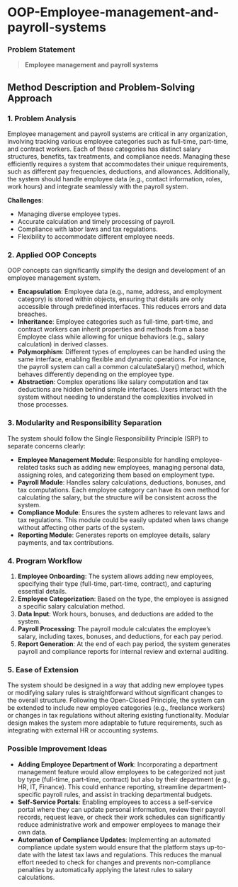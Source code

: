 # OOP-Employee-management-and-payroll-systems

### Problem Statement
> **Employee management and payroll systems** 

## Method Description and Problem-Solving Approach

### 1. Problem Analysis
Employee management and payroll systems are critical in any organization, involving tracking various employee categories such as full-time, part-time, and contract workers. Each of these categories has distinct salary structures, benefits, tax treatments, and compliance needs. Managing these efficiently requires a system that accommodates their unique requirements, such as different pay frequencies, deductions, and allowances. Additionally, the system should handle employee data (e.g., contact information, roles, work hours) and integrate seamlessly with the payroll system.

**Challenges**:

- Managing diverse employee types.
- Accurate calculation and timely processing of payroll.
- Compliance with labor laws and tax regulations.
- Flexibility to accommodate different employee needs.

### 2. Applied OOP Concepts
OOP concepts can significantly simplify the design and development of an employee management system.

- **Encapsulation**: Employee data (e.g., name, address, and employment category) is stored within objects, ensuring that details are only accessible through predefined interfaces. This reduces errors and data breaches.
- **Inheritance**: Employee categories such as full-time, part-time, and contract workers can inherit properties and methods from a base Employee class while allowing for unique behaviors (e.g., salary calculation) in derived classes.
- **Polymorphism**: Different types of employees can be handled using the same interface, enabling flexible and dynamic operations. For instance, the payroll system can call a common calculateSalary() method, which behaves differently depending on the employee type.
- **Abstraction**: Complex operations like salary computation and tax deductions are hidden behind simple interfaces. Users interact with the system without needing to understand the complexities involved in those processes.

### 3. Modularity and Responsibility Separation
The system should follow the Single Responsibility Principle (SRP) to separate concerns clearly:

- **Employee Management Module**: Responsible for handling employee-related tasks such as adding new employees, managing personal data, assigning roles, and categorizing them based on employment type.
- **Payroll Module**: Handles salary calculations, deductions, bonuses, and tax computations. Each employee category can have its own method for calculating the salary, but the structure will be consistent across the system.
- **Compliance Module**: Ensures the system adheres to relevant laws and tax regulations. This module could be easily updated when laws change without affecting other parts of the system.
- **Reporting Module**: Generates reports on employee details, salary payments, and tax contributions.

### 4. Program Workflow
1. **Employee Onboarding**: The system allows adding new employees, specifying their type (full-time, part-time, contract), and capturing essential details.
2. **Employee Categorization**: Based on the type, the employee is assigned a specific salary calculation method.
3. **Data Input**: Work hours, bonuses, and deductions are added to the system.
4. **Payroll Processing**: The payroll module calculates the employee’s salary, including taxes, bonuses, and deductions, for each pay period.
5. **Report Generation**: At the end of each pay period, the system generates payroll and compliance reports for internal review and external auditing.

### 5. Ease of Extension
The system should be designed in a way that adding new employee types or modifying salary rules is straightforward without significant changes to the overall structure. Following the Open-Closed Principle, the system can be extended to include new employee categories (e.g., freelance workers) or changes in tax regulations without altering existing functionality. Modular design makes the system more adaptable to future requirements, such as integrating with external HR or accounting systems.

### Possible Improvement Ideas

- **Adding Employee Department of Work**: Incorporating a department management feature would allow employees to be categorized not just by type (full-time, part-time, contract) but also by their department (e.g., HR, IT, Finance). This could enhance reporting, streamline department-specific payroll rules, and assist in tracking departmental budgets.
- **Self-Service Portals**: Enabling employees to access a self-service portal where they can update personal information, review their payroll records, request leave, or check their work schedules can significantly reduce administrative work and empower employees to manage their own data.
- **Automation of Compliance Updates**: Implementing an automated compliance update system would ensure that the platform stays up-to-date with the latest tax laws and regulations. This reduces the manual effort needed to check for changes and prevents non-compliance penalties by automatically applying the latest rules to salary calculations.
